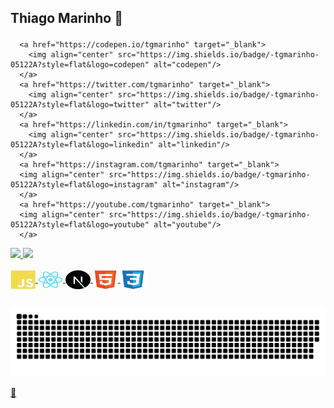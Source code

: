 ## Thiago Marinho 👋  <p align="left" style="background:yellow">
      <a href="https://codepen.io/tgmarinho" target="_blank">
        <img align="center" src="https://img.shields.io/badge/-tgmarinho-05122A?style=flat&logo=codepen" alt="codepen"/>
      </a>
      <a href="https://twitter.com/tgmarinho" target="_blank">
        <img align="center" src="https://img.shields.io/badge/-tgmarinho-05122A?style=flat&logo=twitter" alt="twitter"/>  
      </a>
      <a href="https://linkedin.com/in/tgmarinho" target="_blank">
        <img align="center" src="https://img.shields.io/badge/-tgmarinho-05122A?style=flat&logo=linkedin" alt="linkedin"/>
      </a>
      <a href="https://instagram.com/tgmarinho" target="_blank">
      <img align="center" src="https://img.shields.io/badge/-tgmarinho-05122A?style=flat&logo=instagram" alt="instagram"/>
      </a>
      <a href="https://youtube.com/tgmarinho" target="_blank">
      <img align="center" src="https://img.shields.io/badge/-tgmarinho-05122A?style=flat&logo=youtube" alt="youtube"/>
      </a>
  </p>
  
 <div>
  <a href="https://github.com/tgmarinho">
  <img height="180em" src="https://github-readme-stats.vercel.app/api?username=tgmarinho&show_icons=true&theme=dracula&include_all_commits=true&count_private=true"/>
  <img height="180em" src="https://github-readme-stats.vercel.app/api/top-langs/?username=tgmarinho&layout=compact&langs_count=7&theme=dracula"/>
</div>
<div style="display: inline_block"><br>
  <img align="center" alt="tgmarinho-Js" height="30" width="40" src="https://raw.githubusercontent.com/devicons/devicon/master/icons/javascript/javascript-plain.svg">
  <img align="center" alt="tgmarinho-React" height="30" width="40" src="https://raw.githubusercontent.com/devicons/devicon/master/icons/react/react-original.svg">
  <img align="center" alt="tgmarinho-React" height="30" width="40" src="https://raw.githubusercontent.com/devicons/devicon/master/icons/nextjs/nextjs-original.svg">
  <img align="center" alt="tgmarinho-HTML" height="30" width="40" src="https://raw.githubusercontent.com/devicons/devicon/master/icons/html5/html5-original.svg">
  <img align="center" alt="tgmarinho-CSS" height="30" width="40" src="https://raw.githubusercontent.com/devicons/devicon/master/icons/css3/css3-original.svg">
</div>
 
  ##
 
 
<div> 
 
  ![Snake animation](https://github.com/tgmarinho/tgmarinho/blob/main/github-contribution-grid-snake.svg)
 
 
</div>
  
  🚀
